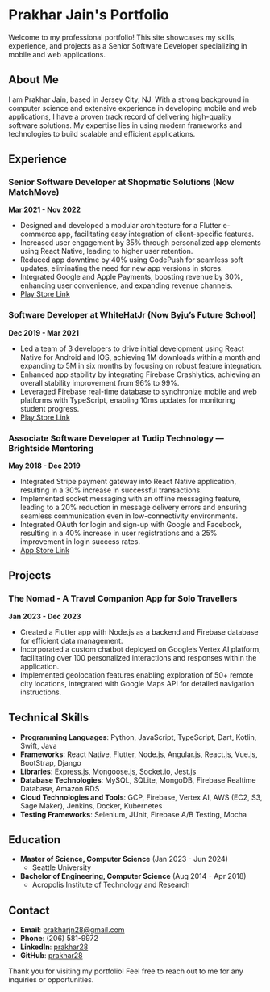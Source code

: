 # Prakhar Jain's Portfolio

Welcome to my professional portfolio! This site showcases my skills, experience, and projects as a Senior Software Developer specializing in mobile and web applications.

## About Me

I am Prakhar Jain, based in Jersey City, NJ. With a strong background in computer science and extensive experience in developing mobile and web applications, I have a proven track record of delivering high-quality software solutions. My expertise lies in using modern frameworks and technologies to build scalable and efficient applications.

## Experience

### Senior Software Developer at Shopmatic Solutions (Now MatchMove)
**Mar 2021 - Nov 2022**

- Designed and developed a modular architecture for a Flutter e-commerce app, facilitating easy integration of client-specific features.
- Increased user engagement by 35% through personalized app elements using React Native, leading to higher user retention.
- Reduced app downtime by 40% using CodePush for seamless soft updates, eliminating the need for new app versions in stores.
- Integrated Google and Apple Payments, boosting revenue by 30%, enhancing user convenience, and expanding revenue channels.
- [Play Store Link](https://play.google.com/store/apps/details?id=com.goshopmatic.ShopmaticGo)

### Software Developer at WhiteHatJr (Now Byju’s Future School)
**Dec 2019 - Mar 2021**

- Led a team of 3 developers to drive initial development using React Native for Android and IOS, achieving 1M downloads within a month and expanding to 5M in six months by focusing on robust feature integration.
- Enhanced app stability by integrating Firebase Crashlytics, achieving an overall stability improvement from 96% to 99%.
- Leveraged Firebase real-time database to synchronize mobile and web platforms with TypeScript, enabling 10ms updates for monitoring student progress.
- [Play Store Link](https://play.google.com/store/apps/details?id=com.whitehatjr)

### Associate Software Developer at Tudip Technology — Brightside Mentoring
**May 2018 - Dec 2019**

- Integrated Stripe payment gateway into React Native application, resulting in a 30% increase in successful transactions.
- Implemented socket messaging with an offline messaging feature, leading to a 20% reduction in message delivery errors and ensuring seamless communication even in low-connectivity environments.
- Integrated OAuth for login and sign-up with Google and Facebook, resulting in a 40% increase in user registrations and a 25% improvement in login success rates.
- [App Store Link](https://apps.apple.com/us/app/brightside-mentoring/id1477386592)

## Projects

### The Nomad - A Travel Companion App for Solo Travellers
**Jan 2023 - Dec 2023**

- Created a Flutter app with Node.js as a backend and Firebase database for efficient data management.
- Incorporated a custom chatbot deployed on Google’s Vertex AI platform, facilitating over 100 personalized interactions and responses within the application.
- Implemented geolocation features enabling exploration of 50+ remote city locations, integrated with Google Maps API for detailed navigation instructions.

## Technical Skills

- **Programming Languages**: Python, JavaScript, TypeScript, Dart, Kotlin, Swift, Java
- **Frameworks**: React Native, Flutter, Node.js, Angular.js, React.js, Vue.js, BootStrap, Django
- **Libraries**: Express.js, Mongoose.js, Socket.io, Jest.js
- **Database Technologies**: MySQL, SQLite, MongoDB, Firebase Realtime Database, Amazon RDS
- **Cloud Technologies and Tools**: GCP, Firebase, Vertex AI, AWS (EC2, S3, Sage Maker), Jenkins, Docker, Kubernetes
- **Testing Frameworks**: Selenium, JUnit, Firebase A/B Testing, Mocha

## Education

- **Master of Science, Computer Science** (Jan 2023 - Jun 2024)
    - Seattle University
- **Bachelor of Engineering, Computer Science** (Aug 2014 - Apr 2018)
    - Acropolis Institute of Technology and Research

## Contact

- **Email**: [prakharjn28@gmail.com](mailto:prakharjn28@gmail.com)
- **Phone**: (206) 581-9972
- **LinkedIn**: [prakhar28](https://www.linkedin.com/in/prakhar28)
- **GitHub**: [prakhar28](https://github.com/prakhar28)

Thank you for visiting my portfolio! Feel free to reach out to me for any inquiries or opportunities.
